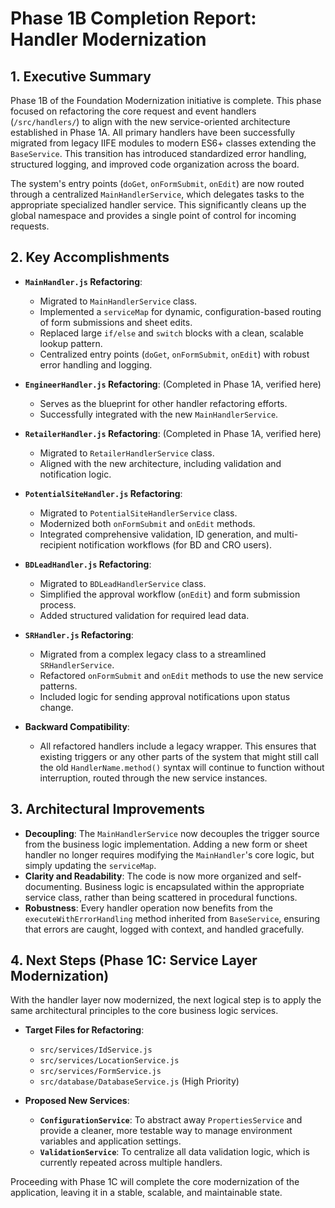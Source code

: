 # Phase 1B Completion Report: Handler Modernization

## 1. Executive Summary

Phase 1B of the Foundation Modernization initiative is complete. This phase focused on refactoring the core request and event handlers (`/src/handlers/`) to align with the new service-oriented architecture established in Phase 1A. All primary handlers have been successfully migrated from legacy IIFE modules to modern ES6+ classes extending the `BaseService`. This transition has introduced standardized error handling, structured logging, and improved code organization across the board.

The system's entry points (`doGet`, `onFormSubmit`, `onEdit`) are now routed through a centralized `MainHandlerService`, which delegates tasks to the appropriate specialized handler service. This significantly cleans up the global namespace and provides a single point of control for incoming requests.

## 2. Key Accomplishments

- **`MainHandler.js` Refactoring**:
  - Migrated to `MainHandlerService` class.
  - Implemented a `serviceMap` for dynamic, configuration-based routing of form submissions and sheet edits.
  - Replaced large `if/else` and `switch` blocks with a clean, scalable lookup pattern.
  - Centralized entry points (`doGet`, `onFormSubmit`, `onEdit`) with robust error handling and logging.

- **`EngineerHandler.js` Refactoring**: (Completed in Phase 1A, verified here)
  - Serves as the blueprint for other handler refactoring efforts.
  - Successfully integrated with the new `MainHandlerService`.

- **`RetailerHandler.js` Refactoring**: (Completed in Phase 1A, verified here)
  - Migrated to `RetailerHandlerService` class.
  - Aligned with the new architecture, including validation and notification logic.

- **`PotentialSiteHandler.js` Refactoring**:
  - Migrated to `PotentialSiteHandlerService` class.
  - Modernized both `onFormSubmit` and `onEdit` methods.
  - Integrated comprehensive validation, ID generation, and multi-recipient notification workflows (for BD and CRO users).

- **`BDLeadHandler.js` Refactoring**:
  - Migrated to `BDLeadHandlerService` class.
  - Simplified the approval workflow (`onEdit`) and form submission process.
  - Added structured validation for required lead data.

- **`SRHandler.js` Refactoring**:
  - Migrated from a complex legacy class to a streamlined `SRHandlerService`.
  - Refactored `onFormSubmit` and `onEdit` methods to use the new service patterns.
  - Included logic for sending approval notifications upon status change.

- **Backward Compatibility**:
  - All refactored handlers include a legacy wrapper. This ensures that existing triggers or any other parts of the system that might still call the old `HandlerName.method()` syntax will continue to function without interruption, routed through the new service instances.

## 3. Architectural Improvements

- **Decoupling**: The `MainHandlerService` now decouples the trigger source from the business logic implementation. Adding a new form or sheet handler no longer requires modifying the `MainHandler`'s core logic, but simply updating the `serviceMap`.
- **Clarity and Readability**: The code is now more organized and self-documenting. Business logic is encapsulated within the appropriate service class, rather than being scattered in procedural functions.
- **Robustness**: Every handler operation now benefits from the `executeWithErrorHandling` method inherited from `BaseService`, ensuring that errors are caught, logged with context, and handled gracefully.

## 4. Next Steps (Phase 1C: Service Layer Modernization)

With the handler layer now modernized, the next logical step is to apply the same architectural principles to the core business logic services.

- **Target Files for Refactoring**:
  - `src/services/IdService.js`
  - `src/services/LocationService.js`
  - `src/services/FormService.js`
  - `src/database/DatabaseService.js` (High Priority)

- **Proposed New Services**:
  - **`ConfigurationService`**: To abstract away `PropertiesService` and provide a cleaner, more testable way to manage environment variables and application settings.
  - **`ValidationService`**: To centralize all data validation logic, which is currently repeated across multiple handlers.

Proceeding with Phase 1C will complete the core modernization of the application, leaving it in a stable, scalable, and maintainable state.
